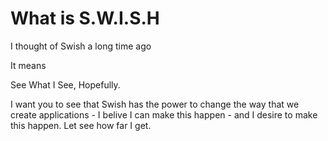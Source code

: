 # What is S.W.I.S.H

I thought of Swish a long time ago

It means

See What I See, Hopefully.

I want you to see that Swish has the power to change the way 
that we create applications - I belive I can make this happen - and I desire to make this happen. Let see how far I get. 

